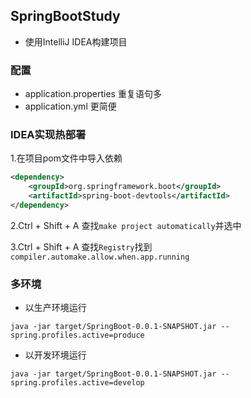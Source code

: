 ## SpringBootStudy
* 使用IntelliJ IDEA构建项目

### 配置
* application.properties 重复语句多
* application.yml 更简便

### IDEA实现热部署
1.在项目pom文件中导入依赖
```xml
<dependency>
	<groupId>org.springframework.boot</groupId>
	<artifactId>spring-boot-devtools</artifactId>
</dependency>
```

2.Ctrl + Shift + A 查找`make project automatically`并选中

3.Ctrl + Shift + A 查找`Registry`找到`compiler.automake.allow.when.app.running`

### 多环境
* 以生产环境运行
```
java -jar target/SpringBoot-0.0.1-SNAPSHOT.jar --spring.profiles.active=produce
```
* 以开发环境运行
```
java -jar target/SpringBoot-0.0.1-SNAPSHOT.jar --spring.profiles.active=develop
```
